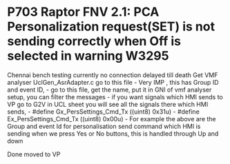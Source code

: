 # P703 Raptor FNV 2.1: PCA Personalization request(SET) is not sending correctly when Off is selected in warning W3295

Chennai bench testing currently no connection
delayed till death
Get VMF analyser
UclGen_AsrAdapter.c go to this file
	-  Very IMP , this has Group ID and event ID, 
	- go to this file, get the name, put it in GNI of vmf analyser setup, you can filter the messages
	- if you want signals which HMI sends to VP go to G2V in UCL sheet you will see all the signals there which HMI sends, 
	- #define Gx_PersSettings_Cmd_Tx    ((uint8)  0x31u)
	- #define Ex_PersSettings_Cmd_Tx    ((uint8)  0x00u)
	- For example the above are the Group and event Id for personalisation send command which HMI is sending when we press Yes or No buttons, this is handled through Up and down 

Done moved to VP 